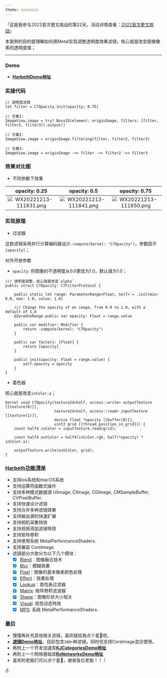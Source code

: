 ```yaml
---
theme: cyanosis
---
```

「这是我参与2022首次更文挑战的第22天，活动详情查看：[2022首次更文挑战](https://juejin.cn/post/7162096952883019783?utm_source=push&utm_medium=web&utm_campaign=jinshijihua02)」

本案例的目的是理解如何用Metal实现调整透明度效果滤镜，核心就是改变图像像素的透明度值；

---

### Demo

- [**HarbethDemo地址**](https://github.com/yangKJ/Harbeth)

### 实操代码

```
// 透明度滤镜
let filter = C7Opacity.init(opacity: 0.75)

// 方案1:
ImageView.image = try? BoxxIO(element: originImage, filters: [filter, filter2, filter3]).output()

// 方案2:
ImageView.image = originImage.filtering(filter, filter2, filter3)

// 方案3:
ImageView.image = originImage ->> filter ->> filter2 ->> filter3
```

### 效果对比图

- 不同参数下效果

|opacity: 0.25|opacity: 0.5|opacity: 0.75|
|:-:|:-:|:-:|
|![WX20221213-111831.png](https://p6-juejin.byteimg.com/tos-cn-i-k3u1fbpfcp/110099ebe31540468b240e875e388555~tplv-k3u1fbpfcp-watermark.image?)|![WX20221213-111841.png](https://p9-juejin.byteimg.com/tos-cn-i-k3u1fbpfcp/c60cc63f2de74735ada0b010b762980f~tplv-k3u1fbpfcp-watermark.image?)|![WX20221213-111850.png](https://p3-juejin.byteimg.com/tos-cn-i-k3u1fbpfcp/fc736fd9dc894be9ae30a038e9ebb3b6~tplv-k3u1fbpfcp-watermark.image?)|

### 实现原理

- 过滤器

这款滤镜采用并行计算编码器设计`.compute(kernel: "C7Opacity")`，参数因子`[opacity]`；

对外开放参数
- `opacity`: 将图像的不透明度从0.0更改为1.0，默认值为1.0；

```
/// 透明度调整，核心就是改变`alpha`
public struct C7Opacity: C7FilterProtocol {
    
    public static let range: ParameterRange<Float, Self> = .init(min: 0.0, max: 1.0, value: 1.0)
    
    /// Change the opacity of an image, from 0.0 to 1.0, with a default of 1.0
    @ZeroOneRange public var opacity: Float = range.value
    
    public var modifier: Modifier {
        return .compute(kernel: "C7Opacity")
    }
    
    public var factors: [Float] {
        return [opacity]
    }
    
    public init(opacity: Float = range.value) {
        self.opacity = opacity
    }
}
```

- 着色器

核心就是改变`inColor.a`； 

```
kernel void C7Opacity(texture2d<half, access::write> outputTexture [[texture(0)]],
                      texture2d<half, access::read> inputTexture [[texture(1)]],
                      device float *opacity [[buffer(0)]],
                      uint2 grid [[thread_position_in_grid]]) {
    const half4 inColor = inputTexture.read(grid);
    
    const half4 outColor = half4(inColor.rgb, half(*opacity) * inColor.a);
    
    outputTexture.write(outColor, grid);
}
```

### [Harbeth功能清单](https://github.com/yangKJ/Harbeth)

- 支持ios系统和macOS系统
- 支持运算符函数式操作
- 支持多种模式数据源 UIImage, CIImage, CGImage, CMSampleBuffer, CVPixelBuffer.
- 支持快速设计滤镜
- 支持合并多种滤镜效果
- 支持输出源的快速扩展
- 支持相机采集特效
- 支持视频添加滤镜特效
- 支持矩阵卷积
- 支持使用系统 MetalPerformanceShaders.
- 支持兼容 CoreImage.
- 滤镜部分大致分为以下几个模块：
   - [x] [Blend](https://github.com/yangKJ/Harbeth/tree/master/Sources/Compute/Blend)：图像融合技术
   - [x] [Blur](https://github.com/yangKJ/Harbeth/tree/master/Sources/Compute/Blur)：模糊效果
   - [x] [Pixel](https://github.com/yangKJ/Harbeth/tree/master/Sources/Compute/ColorProcess)：图像的基本像素颜色处理
   - [x] [Effect](https://github.com/yangKJ/Harbeth/tree/master/Sources/Compute/Effect)：效果处理
   - [x] [Lookup](https://github.com/yangKJ/Harbeth/tree/master/Sources/Compute/Lookup)：查找表过滤器
   - [x] [Matrix](https://github.com/yangKJ/Harbeth/tree/master/Sources/Compute/Matrix): 矩阵卷积滤波器
   - [x] [Shape](https://github.com/yangKJ/Harbeth/tree/master/Sources/Compute/Shape)：图像形状大小相关
   - [x] [Visual](https://github.com/yangKJ/Harbeth/tree/master/Sources/Compute/Visual): 视觉动态特效
   - [x] [MPS](https://github.com/yangKJ/Harbeth/tree/master/Sources/Compute/MPS): 系统 MetalPerformanceShaders.

### 最后

- 慢慢再补充其他相关滤镜，喜欢就给我点个星🌟吧。
- [**滤镜Demo地址**](https://github.com/yangKJ/Harbeth)，目前包含`100+`种滤镜，同时也支持CoreImage混合使用。
- 再附上一个开发加速库[**KJCategoriesDemo地址**](https://github.com/yangKJ/KJCategories)
- 再附上一个网络基础库[**RxNetworksDemo地址**](https://github.com/yangKJ/RxNetworks)
- 喜欢的老板们可以点个星🌟，谢谢各位老板！！！

✌️.

